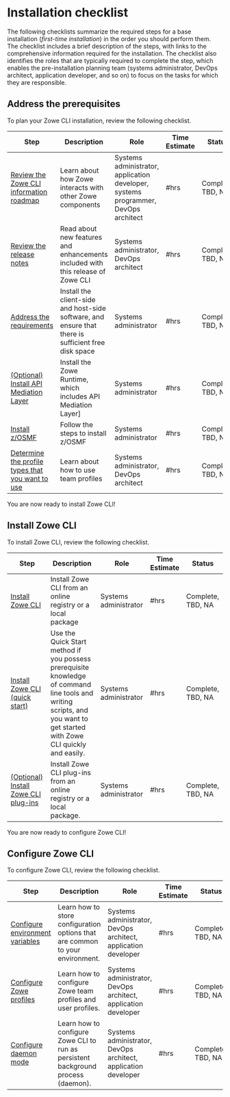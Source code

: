 # Installation checklist

The following checklists summarize the required steps for a base installation (_first-time installation_) in the order you should perform them. The checklist includes a brief description of the steps, with links to the comprehensive information required for the installation. The checklist also identifies the roles that are typically required to complete the step, which enables the pre-installation planning team (systems administrator, DevOps architect, application developer, and so on) to focus on the tasks for which they are responsible.

## Address the prerequisites

To plan your Zowe CLI installation, review the following checklist.

| Step        | Description | Role       | Time Estimate | Status     |
| ----------- | ----------- | ---------- | ------------- | ---------- |
| [Review the Zowe CLI information roadmap](../getting-started/user-roadmap-zowe-cli.md) | Learn about how Zowe interacts with other Zowe components | Systems administrator, application developer, systems programmer, DevOps architect  | #hrs | Complete, TBD, NA |
| [Review the release notes](../getting-started/overview.md) | Read about new features and enhancements included with this release of Zowe CLI | Systems administrator, DevOps architect |  #hrs |Complete, TBD, NA || Review the Zowe CLI installation methods | [Determine the installation package to use to install CLI](cli-installcli.md) | Systems administrator |  #hrs | Complete, TBD, NA |
| [Address the requirements](../user-guide/systemrequirements-cli.md) | Install the client-side and host-side software, and ensure that there is sufficient free disk space | Systems administrator | #hrs | Complete, TBD, NA |
| [(Optional) Install API Mediation Layer](../user-guide/install-zos.md) | Install the Zowe Runtime, which includes API Mediation Layer] | Systems administrator | #hrs | Complete, TBD, NA |
| [Install z/OSMF](https://www.ibm.com/docs/en/zos/2.3.0?topic=configuration-setting-up-zosmf-first-time) | Follow the steps to install z/OSMF | Systems administrator  | #hrs | Complete, TBD, NA |
| [Determine the profile types that you want to use](../user-guide/cli-using-using-profiles.md) | Learn about how to use team profiles | Systems administrator, DevOps architect | #hrs | Complete, TBD, NA |

You are now ready to install Zowe CLI!
## Install Zowe CLI

To install Zowe CLI, review the following checklist.

| Step        | Description | Role       | Time Estimate | Status     |
| ----------- | ----------- | ---------- | ------------- | ---------- |
| [Install Zowe CLI](../user-guide/cli-installcli.md) | Install Zowe CLI from an online registry or a local package | Systems administrator |  #hrs | Complete, TBD, NA |
| [Install Zowe CLI (quick start)](../getting-started/cli-getting-started.md) | Use the Quick Start method if you possess prerequisite knowledge of command line tools and writing scripts, and you want to get started with Zowe CLI quickly and easily. | Systems administrator |  #hrs | Complete, TBD, NA |
| [(Optional) Install Zowe CLI plug-ins](../user-guide/cli-installplugins.md) | Install Zowe CLI plug-ins from an online registry or a local package. | Systems administrator |  #hrs | Complete, TBD, NA |

You are now ready to configure Zowe CLI!
## Configure Zowe CLI

To configure Zowe CLI, review the following checklist.

| Step        | Description | Role       | Time Estimate | Status     |
| ----------- | ----------- | ---------- | ------------- | ---------- |
| [Configure environment variables](../user-guide/cli-configuringcli-ev.md) | Learn how to store configuration options that are common to your environment.  | Systems administrator, DevOps architect, application developer | #hrs | Complete, TBD, NA |
| [Configure Zowe profiles](../user-guide/cli-using-using-profiles.md) | Learn how to configure Zowe team profiles and  user profiles. | Systems administrator, DevOps architect, application developer | #hrs | Complete, TBD, NA |
| [Configure daemon mode](../user-guide/cli-using-using-daemon-mode.md) | Learn how to configure Zowe CLI to run as persistent background process (daemon). | Systems administrator, DevOps architect, application developer | #hrs | Complete, TBD, NA |
